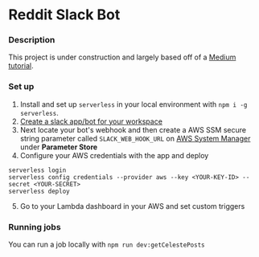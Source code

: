 # Reddit Slack Bot

### Description
This project is under construction and largely based off of a [Medium tutorial](https://medium.com/northcoders/make-a-web-scraper-with-aws-lambda-and-the-serverless-framework-807d0f536d5f).

### Set up

1. Install and set up `serverless` in your local environment with `npm i -g serverless`.
2. [Create a slack app/bot for your workspace](https://api.slack.com/apps?new_app=1)
3. Next locate your bot's webhook and then create a AWS SSM secure string parameter called `SLACK_WEB_HOOK_URL` on [AWS System Manager](https://console.aws.amazon.com/systems-manager) under **Parameter Store**
4. Configure your AWS credentials with the app and deploy
```
serverless login
serverless config credentials --provider aws --key <YOUR-KEY-ID> --secret <YOUR-SECRET>
serverless deploy
```
5. Go to your Lambda dashboard in your AWS and set custom triggers

### Running jobs
You can run a job locally with
`npm run dev:getCelestePosts`
